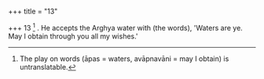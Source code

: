 +++
title = "13"

+++
13 [^8] . He accepts the Arghya water with (the words), 'Waters are ye. May I obtain through you all my wishes.'


[^8]:  The play on words (āpas = waters, avāpnavāni = may I obtain) is untranslatable.

